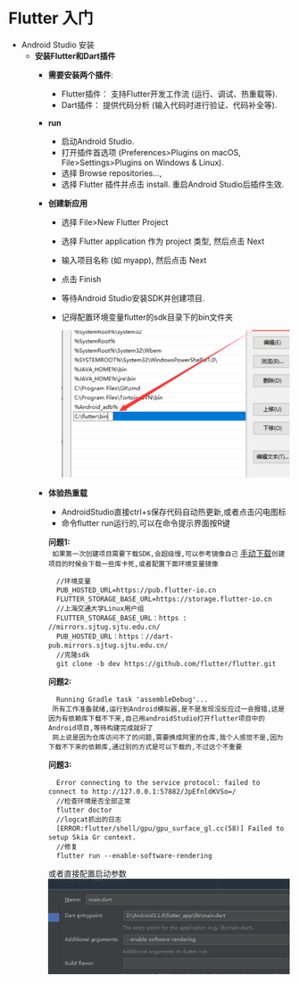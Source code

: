 # Flutter 入门

- Android Studio 安装
  - **安装Flutter和Dart插件**
    - **需要安装两个插件**:
        - Flutter插件： 支持Flutter开发工作流 (运行、调试、热重载等).
        - Dart插件： 提供代码分析 (输入代码时进行验证、代码补全等).
    - **run**
      - 启动Android Studio.
      - 打开插件首选项 (Preferences>Plugins on macOS, File>Settings>Plugins on
        Windows & Linux).
      - 选择 Browse repositories…,
      - 选择 Flutter 插件并点击 install. 重启Android Studio后插件生效.

    - **创建新应用**
      - 选择 File>New Flutter Project
      - 选择 Flutter application 作为 project 类型, 然后点击 Next
      - 输入项目名称 (如 myapp), 然后点击 Next
      - 点击 Finish
      - 等待Android Studio安装SDK并创建项目.
      - 记得配置环境变量flutter的sdk目录下的bin文件夹

        ![flutter_info](imagers/flutter_info.png)

    - **体验热重载**
      - AndroidStudio直接ctrl+s保存代码自动热更新,或者点击闪电图标
      - 命令flutter run运行的,可以在命令提示界面按R键

      **问题1:**  
       ` 如果第一次创建项目需要下载SDK,会超级慢,可以参考镜像自己`
      [手动下载](https://mirrors.tuna.tsinghua.edu.cn/flutter/flutter_infra/releases/stable/)`创建项目的时候会下载一些库卡死,或者配置下面环境变量镜像`

            //环境变量
            PUB_HOSTED_URL=https://pub.flutter-io.cn
            FLUTTER_STORAGE_BASE_URL=https://storage.flutter-io.cn
            //上海交通大学Linux用户组
            FLUTTER_STORAGE_BASE_URL：https : //mirrors.sjtug.sjtu.edu.cn/
            PUB_HOSTED_URL：https：//dart-pub.mirrors.sjtug.sjtu.edu.cn/
            //克隆sdk
            git clone -b dev https://github.com/flutter/flutter.git

      **问题2:**

            Running Gradle task 'assembleDebug'...
           所有工作准备就绪,运行到Android模拟器,是不是发现没反应过一会报错,这是因为有依赖库下载不下来,自己用androidStudio打开flutter项目中的Android项目,等待构建完成就好了
           网上说是因为仓库访问不了的问题,需要换成阿里的仓库,我个人感觉不是,因为下载不下来的依赖库,通过别的方式是可以下载的,不过这个不重要   

      **问题3:**

            Error connecting to the service protocol: failed to connect to http://127.0.0.1:57882/JpEfnldKVSo=/
            //检查环境是否全部正常
            flutter doctor
            //logcat抓出的日志    
            [ERROR:flutter/shell/gpu/gpu_surface_gl.cc(58)] Failed to setup Skia Gr context.
            //修复 
            flutter run --enable-software-rendering       

        或者直接配置启动参数  
        ![image_run](imagers/image_run.png)
